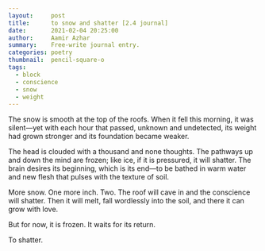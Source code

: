 ```yaml
---
layout:     post
title:      to snow and shatter [2.4 journal]
date:       2021-02-04 20:25:00
author:     Aamir Azhar
summary:    Free-write journal entry.
categories: poetry
thumbnail:  pencil-square-o
tags:
  - block
  - conscience
  - snow
  - weight
---
```

The snow is smooth at the top of the roofs. When it fell this morning, it was silent—yet with each hour that passed, unknown and undetected, its weight had grown stronger and its foundation became weaker.

The head is clouded with a thousand and none thoughts. The pathways up and down the mind are frozen; like ice, if it is pressured, it will shatter. The brain desires its beginning, which is its end—to be bathed in warm water and new flesh that pulses with the texture of soil.

More snow. One more inch. Two. The roof will cave in and the conscience will shatter. Then it will melt, fall wordlessly into the soil, and there it can grow with love.

But for now, it is frozen. It waits for its return.

To shatter.
